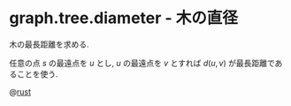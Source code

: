 # graph.tree.diameter - 木の直径

木の最長距離を求める.

任意の点 $s$ の最遠点を $u$ とし, $u$ の最遠点を $v$ とすれば $d(u,v)$ が最長距離であることを使う.

@[rust](graph.tree.diameter.rs)
